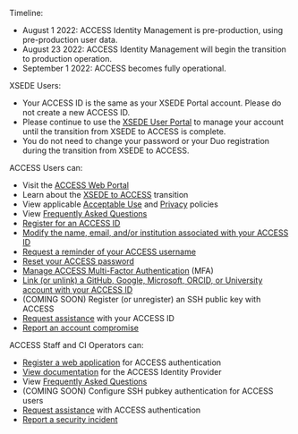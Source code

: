 Timeline:
* August 1 2022: ACCESS Identity Management is pre-production, using pre-production user data.
* August 23 2022: ACCESS Identity Management will begin the transition to production operation.
* September 1 2022: ACCESS becomes fully operational.

XSEDE Users:
* Your ACCESS ID is the same as your XSEDE Portal account. Please do not create a new ACCESS ID.
* Please continue to use the [XSEDE User Portal](https://portal.xsede.org/) to manage your account until the transition from XSEDE to ACCESS is complete.
* You do not need to change your password or your Duo registration during the transition from XSEDE to ACCESS.

ACCESS Users can:
* Visit the [ACCESS Web Portal](https://access-ci.org/)
* Learn about the [XSEDE to ACCESS](https://www.xsede.org/advancetoaccess) transition
* View applicable [Acceptable Use](/aup) and [Privacy](/privacy) policies
* View [Frequently Asked Questions](/faq#users)
* [Register for an ACCESS ID](/new-user)
* [Modify the name, email, and/or institution associated with your ACCESS ID](/profile-update)
* [Request a reminder of your ACCESS username](/username-reminder)
* [Reset your ACCESS password](/password-reset)
* [Manage ACCESS Multi-Factor Authentication](/manage-mfa) (MFA)
* [Link (or unlink) a GitHub, Google, Microsoft, ORCID, or University account with your ACCESS ID](/id-linking)
* (COMING SOON) Register (or unregister) an SSH public key with ACCESS
* [Request assistance](/help) with your ACCESS ID
* [Report an account compromise](/security)

ACCESS Staff and CI Operators can:
* [Register a web application](/register-app) for ACCESS authentication
* [View documentation](/about-access-idp) for the ACCESS Identity Provider
* View [Frequently Asked Questions](/faq#admins)
* (COMING SOON) Configure SSH pubkey authentication for ACCESS users
* [Request assistance](/help) with ACCESS authentication
* [Report a security incident](/security)
